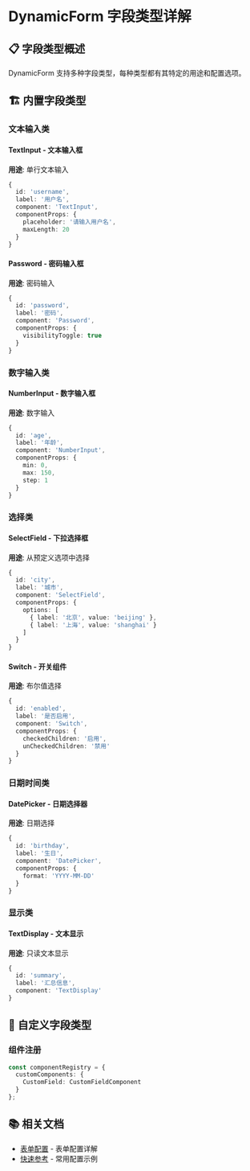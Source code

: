 # DynamicForm 字段类型详解

## 📋 字段类型概述

DynamicForm 支持多种字段类型，每种类型都有其特定的用途和配置选项。

## 🏗️ 内置字段类型

### 文本输入类

#### TextInput - 文本输入框
**用途**: 单行文本输入
```typescript
{
  id: 'username',
  label: '用户名',
  component: 'TextInput',
  componentProps: {
    placeholder: '请输入用户名',
    maxLength: 20
  }
}
```

#### Password - 密码输入框
**用途**: 密码输入
```typescript
{
  id: 'password',
  label: '密码',
  component: 'Password',
  componentProps: {
    visibilityToggle: true
  }
}
```

### 数字输入类

#### NumberInput - 数字输入框
**用途**: 数字输入
```typescript
{
  id: 'age',
  label: '年龄',
  component: 'NumberInput',
  componentProps: {
    min: 0,
    max: 150,
    step: 1
  }
}
```

### 选择类

#### SelectField - 下拉选择框
**用途**: 从预定义选项中选择
```typescript
{
  id: 'city',
  label: '城市',
  component: 'SelectField',
  componentProps: {
    options: [
      { label: '北京', value: 'beijing' },
      { label: '上海', value: 'shanghai' }
    ]
  }
}
```

#### Switch - 开关组件
**用途**: 布尔值选择
```typescript
{
  id: 'enabled',
  label: '是否启用',
  component: 'Switch',
  componentProps: {
    checkedChildren: '启用',
    unCheckedChildren: '禁用'
  }
}
```

### 日期时间类

#### DatePicker - 日期选择器
**用途**: 日期选择
```typescript
{
  id: 'birthday',
  label: '生日',
  component: 'DatePicker',
  componentProps: {
    format: 'YYYY-MM-DD'
  }
}
```

### 显示类

#### TextDisplay - 文本显示
**用途**: 只读文本显示
```typescript
{
  id: 'summary',
  label: '汇总信息',
  component: 'TextDisplay'
}
```

## 🔧 自定义字段类型

### 组件注册
```typescript
const componentRegistry = {
  customComponents: {
    CustomField: CustomFieldComponent
  }
};
```

## 📚 相关文档

- [表单配置](./FORM_CONFIG.md) - 表单配置详解
- [快速参考](./QUICK_REFERENCE.md) - 常用配置示例
